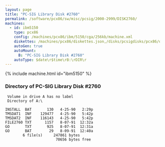 ```yaml
---
layout: page
title: "PC-SIG Library Disk #2760"
permalink: /software/pcx86/sw/misc/pcsig/2000-2999/DISK2760/
machines:
  - id: ibm5150
    type: pcx86
    config: /machines/pcx86/ibm/5150/cga/256kb/machine.xml
    diskettes: /machines/pcx86/diskettes.json,/disks/pcsigdisks/pcx86/diskettes.json
    autoGen: true
    autoMount:
      B: "PC-SIG Library Disk #2760"
    autoType: $date\r$time\rB:\rDIR\r
---
```


{% include machine.html id="ibm5150" %}

### Directory of PC-SIG Library Disk #2760

     Volume in drive A has no label
     Directory of A:\

    INSTALL  BAT       130   4-25-90   2:29p
    TMSDAT1  INF    129477   4-25-90   5:42p
    TMSDAT2  INF    116143   4-25-90   5:42p
    FILE2760 TXT      1157   8-07-91  12:32a
    GO       TXT       925   8-07-91  12:31a
    GO       BAT        29   8-09-91  12:40a
            6 file(s)     247861 bytes
                           70656 bytes free
